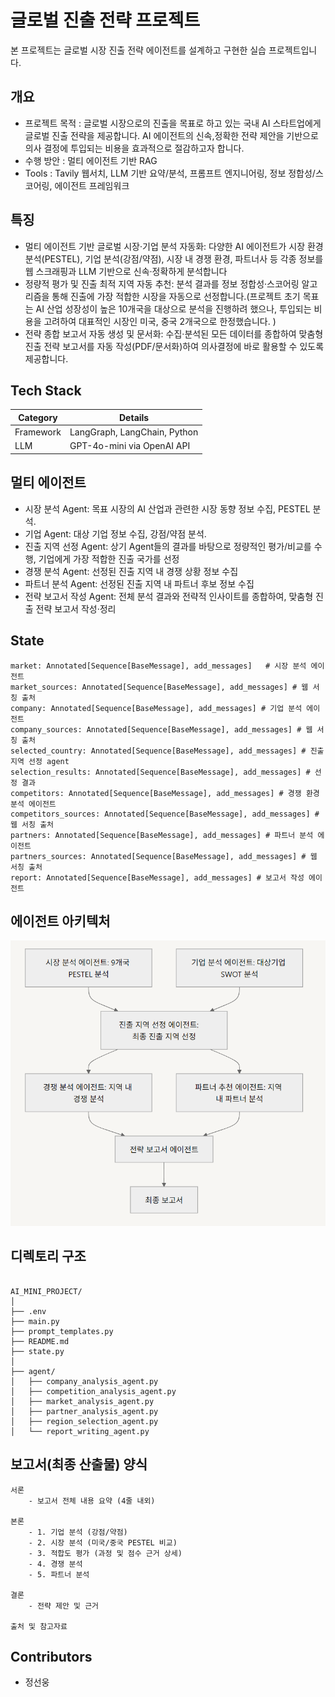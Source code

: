 # 글로벌 진출 전략 프로젝트
본 프로젝트는 글로벌 시장 진출 전략 에이전트를 설계하고 구현한 실습 프로젝트입니다.

## 개요

- 프로젝트 목적 : 글로벌 시장으로의 진출을 목표로 하고 있는 국내 AI 스타트업에게 글로벌 진출 전략을 제공합니다.
                 AI 에이전트의 신속,정확한 전략 제안을 기반으로 의사 결정에 투입되는 비용을 효과적으로 절감하고자 합니다.  
- 수행 방안 : 멀티 에이전트 기반 RAG 
- Tools : Tavily 웹서치, LLM 기반 요약/분석, 프롬프트 엔지니어링, 정보 정합성/스코어링, 에이전트 프레임워크 

## 특징

- 멀티 에이전트 기반 글로벌 시장·기업 분석 자동화: 다양한 AI 에이전트가 시장 환경 분석(PESTEL), 기업 분석(강점/약점), 시장 내 경쟁 환경, 파트너사 등 각종 정보를 웹 스크래핑과 LLM 기반으로 신속·정확하게  분석합니다
- 정량적 평가 및 진출 최적 지역 자동 추천: 분석 결과를 정보 정합성·스코어링 알고리즘을 통해 진출에 가장 적합한 시장을 자동으로 선정합니다.(프로젝트 초기 목표는 AI 산업 성장성이 높은 10개국을 대상으로 분석을 진행하려 했으나, 투입되는 비용을 고려하여 대표적인 시장인 미국, 중국 2개국으로 한정했습니다. )
- 전략 종합 보고서 자동 생성 및 문서화: 수집·분석된 모든 데이터를 종합하여 맞춤형 진출 전략 보고서를 자동 작성(PDF/문서화)하여 의사결정에 바로 활용할 수 있도록 제공합니다.


## Tech Stack 
| Category   | Details                      |
|------------|------------------------------|
| Framework  | LangGraph, LangChain, Python |
| LLM        | GPT-4o-mini via OpenAI API   |


## 멀티 에이전트
 
- 시장 분석 Agent: 목표 시장의 AI 산업과 관련한 시장 동향 정보 수집, PESTEL 분석. 
- 기업 Agent: 대상 기업 정보 수집, 강점/약점 분석.
- 진출 지역 선정 Agent: 상기 Agent들의 결과를 바탕으로 정량적인 평가/비교를 수행, 기업에게 가장 적합한 진출 국가를 선정
- 경쟁 분석 Agent: 선정된 진출 지역 내 경쟁 상황 정보 수집
- 파트너 분석 Agent: 선정된 진출 지역 내 파트너 후보 정보 수집 
- 전략 보고서 작성 Agent: 전체 분석 결과와 전략적 인사이트를 종합하여, 맞춤형 진출 전략 보고서 작성·정리

## State 
    market: Annotated[Sequence[BaseMessage], add_messages]   # 시장 분석 에이전트 
    market_sources: Annotated[Sequence[BaseMessage], add_messages] # 웹 서칭 출처
    company: Annotated[Sequence[BaseMessage], add_messages] # 기업 분석 에이전트
    company_sources: Annotated[Sequence[BaseMessage], add_messages] # 웹 서칭 출처       
    selected_country: Annotated[Sequence[BaseMessage], add_messages] # 진출 지역 선정 agent
    selection_results: Annotated[Sequence[BaseMessage], add_messages] # 선정 결과 
    competitors: Annotated[Sequence[BaseMessage], add_messages] # 경쟁 환경 분석 에이전트
    competitors_sources: Annotated[Sequence[BaseMessage], add_messages] # 웹 서칭 출처     
    partners: Annotated[Sequence[BaseMessage], add_messages] # 파트너 분석 에이전트 
    partners_sources: Annotated[Sequence[BaseMessage], add_messages] # 웹 서칭 출처     
    report: Annotated[Sequence[BaseMessage], add_messages] # 보고서 작성 에이전트


## 에이전트 아키텍처
![graphdiagram](./graphdiagram.PNG)


## 디렉토리 구조
<pre><code>
AI_MINI_PROJECT/
│
├── .env
├── main.py
├── prompt_templates.py
├── README.md
├── state.py
│
├── agent/
│   ├── company_analysis_agent.py
│   ├── competition_analysis_agent.py
│   ├── market_analysis_agent.py
│   ├── partner_analysis_agent.py
│   ├── region_selection_agent.py
│   └── report_writing_agent.py
</code></pre>

## 보고서(최종 산출물) 양식

    서론
        - 보고서 전체 내용 요약 (4줄 내외)
    
    본론
        - 1. 기업 분석 (강점/약점)
        - 2. 시장 분석 (미국/중국 PESTEL 비교)
        - 3. 적합도 평가 (과정 및 점수 근거 상세)
        - 4. 경쟁 분석
        - 5. 파트너 분석
    
    결론
        - 전략 제안 및 근거 
    
    출처 및 참고자료


## Contributors 
- 정선웅
